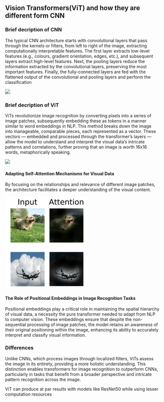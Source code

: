 <h2>Vision Transformers(ViT) and how they are different form CNN</h2>
<h3>Brief decription of CNN</h3>
<p>The typical CNN architecture starts with convolutional layers that pass through the kernels or filters, from left to right of the image, extracting computationally interpretable features. The first layer extracts low-level features (e.g., colours, gradient orientation, edges, etc.), and subsequent layers extract high-level features. Next, the pooling layers reduce the information extracted by the convolutional layers, preserving the most important features. Finally, the fully-connected layers are fed with the flattened output of the convolutional and pooling layers and perform the classification</p>
<img src="https://www.mdpi.com/applsci/applsci-13-05521/article_deploy/html/images/applsci-13-05521-g002-550.jpg">
<h3>Brief decription of ViT</h3>
<p>ViTs revolutionize image recognition by converting pixels into a series of image patches, subsequently embedding these as tokens in a manner similar to word embeddings in NLP. This method breaks down the image into manageable, comparable pieces, each represented as a vector. These vectors — embedded and processed through the transformer’s layers — allow the model to understand and interpret the visual data’s intricate patterns and correlations, further proving that an image is worth 16x16 words, metaphorically speaking.</p>
<img src="https://miro.medium.com/v2/resize:fit:1100/format:webp/1*TZAy8tvsN7pMhrEpKVH2Og.jpeg">
<h4>Adapting Self-Attention Mechanisms for Visual Data</h4>
<p>By focusing on the relationships and relevance of different image patches, the architecture facilitates a deeper understanding of the visual content.</p>
<img height=300 src="https://github.com/Vinayak2104/22B4521_AIC/blob/main/Q1/attention_eg.png">
<h4>The Role of Positional Embeddings in Image Recognition Tasks</h4>
<p>Positional embeddings play a critical role in maintaining the spatial hierarchy of visual data, a necessity the pure transformer needed to adapt from NLP to computer vision. These embeddings ensure that despite the non-sequential processing of image patches, the model retains an awareness of their original positioning within the image, enhancing its ability to accurately interpret and classify visual information.</p>
<h3>Differences</h3>
<p>Unlike CNNs, which process images through localized filters, ViTs assess the image in its entirety, providing a more holistic understanding. This distinction enables transformers for image recognition to outperform CNNs, particularly in tasks that benefit from a broader perspective and intricate pattern recognition across the image.</p>
<p>ViT can produce at par results with models like ResNet50 while using lesser computation resources </p>
